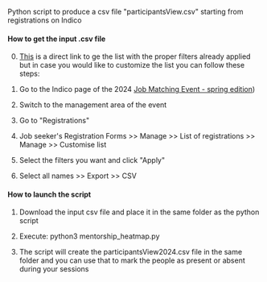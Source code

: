 Python script to produce a csv file "participantsView.csv" starting from registrations on Indico

#### How to get the input .csv file

0) [This](https://indico.cern.ch/event/1391268/manage/registration/103748/registrations/?config=b82f9f8a-5093-46c1-badd-c92020a8873c) is a direct link to ge the list with the proper filters already applied but in case you would like to customize the list you can follow these steps:

1) Go to the Indico page of the 2024 [Job Matching Event - spring edition](https://indico.cern.ch/event/1391268/overview))

2) Switch to the management area of the event

3) Go to "Registrations"

4) Job seeker's Registration Forms >> Manage >> List of registrations >> Manage >> Customise list

5) Select the filters you want and click "Apply"

6) Select all names >> Export >> CSV

#### How to launch the script

1) Download the input csv file and place it in the same folder as the python script

2) Execute: python3 mentorship_heatmap.py

3) The script will create the participantsView2024.csv file in the same folder and you can use that to mark the people as present or absent during your sessions


